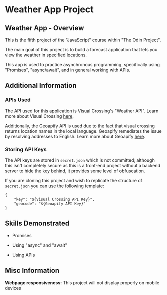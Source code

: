 # Weather App Project

## Weather App - Overview

This is the fifth project of the "JavaScript" course within "The Odin Project".

The main goal of this project is to build a forecast application that lets you view the weather in specified locations.

This app is used to practice asynchronous programming, specifically using "Promises", "async/await", and in general working with APIs.

## Additional Information

### APIs Used

The API used for this application is Visual Crossing's "Weather API".
Learn more about Visual Crossing [here](https://www.visualcrossing.com/weather-api/).

Additionally, the Geoapify API is used due to the fact that visual crossing returns location names in the local language.
Geoapify remediates the issue by resolving addresses to English.
Learn more about Geoapify [here](https://www.geoapify.com/).

### Storing API Keys

The API keys are stored in `secret.json` which is not committed; although this isn't completely secure as this is a front-end project without a backend server to hide the key behind, it provides some level of obfuscation.

If you are cloning this project and wish to replicate the structure of `secret.json` you can use the following template:

```
{
    "key": "${Visual Crossing API Key}",
    "geocode": "${Geoapify API Key}"
}
```

## Skills Demonstrated

- Promises

- Using "async" and "await"

- Using APIs

## Misc Information

**Webpage responsiveness:** This project will not display properly on mobile devices